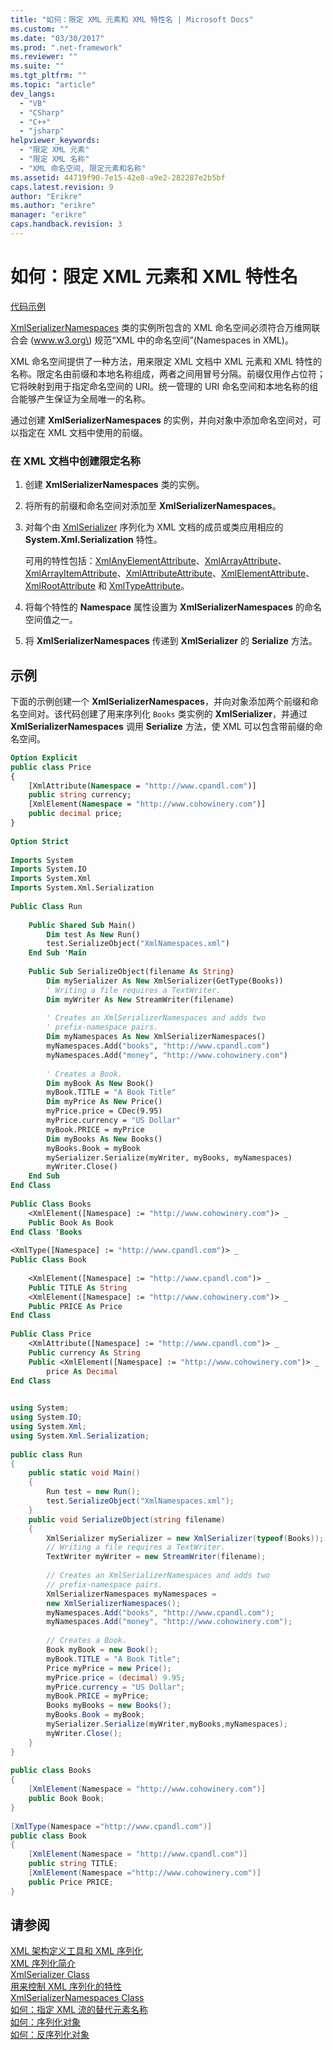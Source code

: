 ```yaml
---
title: "如何：限定 XML 元素和 XML 特性名 | Microsoft Docs"
ms.custom: ""
ms.date: "03/30/2017"
ms.prod: ".net-framework"
ms.reviewer: ""
ms.suite: ""
ms.tgt_pltfrm: ""
ms.topic: "article"
dev_langs: 
  - "VB"
  - "CSharp"
  - "C++"
  - "jsharp"
helpviewer_keywords: 
  - "限定 XML 元素"
  - "限定 XML 名称"
  - "XML 命名空间, 限定元素和名称"
ms.assetid: 44719f90-7e15-42e8-a9e2-282287e2b5bf
caps.latest.revision: 9
author: "Erikre"
ms.author: "erikre"
manager: "erikre"
caps.handback.revision: 3
---
```

# 如何：限定 XML 元素和 XML 特性名
[代码示例](#cpconworkingwithxmlnamespacesanchor1)  
  
 [XmlSerializerNamespaces](frlrfSystemXmlSerializationXmlSerializerNamespacesClassTopic) 类的实例所包含的 XML 命名空间必须符合万维网联合会 \(www.w3.org\) 规范“XML 中的命名空间”\(Namespaces in XML\)。  
  
 XML 命名空间提供了一种方法，用来限定 XML 文档中 XML 元素和 XML 特性的名称。限定名由前缀和本地名称组成，两者之间用冒号分隔。前缀仅用作占位符；它将映射到用于指定命名空间的 URI。统一管理的 URI 命名空间和本地名称的组合能够产生保证为全局唯一的名称。  
  
 通过创建 **XmlSerializerNamespaces** 的实例，并向对象中添加命名空间对，可以指定在 XML 文档中使用的前缀。  
  
### 在 XML 文档中创建限定名称  
  
1.  创建 **XmlSerializerNamespaces** 类的实例。  
  
2.  将所有的前缀和命名空间对添加至 **XmlSerializerNamespaces**。  
  
3.  对每个由 [XmlSerializer](https://msdn.microsoft.com/en-us/library/system.xml.serialization.xmlserializer.aspx) 序列化为 XML 文档的成员或类应用相应的 **System.Xml.Serialization** 特性。  
  
     可用的特性包括：[XmlAnyElementAttribute](frlrfSystemXmlSerializationXmlAnyElementAttributeClassTopic)、[XmlArrayAttribute](frlrfSystemXmlSerializationXmlArrayAttributeClassTopic)、[XmlArrayItemAttribute](frlrfSystemXmlSerializationXmlArrayItemAttributeClassTopic)、[XmlAttributeAttribute](frlrfSystemXmlSerializationXmlAttributeAttributeClassTopic)、[XmlElementAttribute](frlrfSystemXmlSerializationXmlElementAttributeClassTopic)、[XmlRootAttribute](frlrfSystemXmlSerializationXmlRootAttributeClassTopic) 和 [XmlTypeAttribute](frlrfSystemXmlSerializationXmlTypeAttributeClassTopic)。  
  
4.  将每个特性的 **Namespace** 属性设置为 **XmlSerializerNamespaces** 的命名空间值之一。  
  
5.  将 **XmlSerializerNamespaces** 传递到 **XmlSerializer** 的 **Serialize** 方法。  
  
## 示例  
 下面的示例创建一个 **XmlSerializerNamespaces**，并向对象添加两个前缀和命名空间对。该代码创建了用来序列化 `Books` 类实例的 **XmlSerializer**，并通过 **XmlSerializerNamespaces** 调用 **Serialize** 方法，使 XML 可以包含带前缀的命名空间。  
  
```vb  
Option Explicit   
public class Price  
{  
    [XmlAttribute(Namespace = "http://www.cpandl.com")]  
    public string currency;  
    [XmlElement(Namespace = "http://www.cohowinery.com")]  
    public decimal price;  
}  
  
Option Strict  
  
Imports System  
Imports System.IO  
Imports System.Xml  
Imports System.Xml.Serialization  
  
Public Class Run  
  
    Public Shared Sub Main()  
        Dim test As New Run()  
        test.SerializeObject("XmlNamespaces.xml")  
    End Sub 'Main  
  
    Public Sub SerializeObject(filename As String)  
        Dim mySerializer As New XmlSerializer(GetType(Books))  
        ' Writing a file requires a TextWriter.  
        Dim myWriter As New StreamWriter(filename)  
  
        ' Creates an XmlSerializerNamespaces and adds two  
        ' prefix-namespace pairs.   
        Dim myNamespaces As New XmlSerializerNamespaces()  
        myNamespaces.Add("books", "http://www.cpandl.com")  
        myNamespaces.Add("money", "http://www.cohowinery.com")  
  
        ' Creates a Book.  
        Dim myBook As New Book()  
        myBook.TITLE = "A Book Title"  
        Dim myPrice As New Price()  
        myPrice.price = CDec(9.95)  
        myPrice.currency = "US Dollar"  
        myBook.PRICE = myPrice  
        Dim myBooks As New Books()  
        myBooks.Book = myBook  
        mySerializer.Serialize(myWriter, myBooks, myNamespaces)  
        myWriter.Close()  
    End Sub  
End Class  
  
Public Class Books  
    <XmlElement([Namespace] := "http://www.cohowinery.com")> _  
    Public Book As Book  
End Class 'Books  
  
<XmlType([Namespace] := "http://www.cpandl.com")> _  
Public Class Book  
  
    <XmlElement([Namespace] := "http://www.cpandl.com")> _  
    Public TITLE As String  
    <XmlElement([Namespace] := "http://www.cohowinery.com")> _  
    Public PRICE As Price  
End Class  
  
Public Class Price  
    <XmlAttribute([Namespace] := "http://www.cpandl.com")> _  
    Public currency As String  
    Public <XmlElement([Namespace] := "http://www.cohowinery.com")> _  
        price As Decimal  
End Class  
  
```  
  
```csharp  
using System;  
using System.IO;  
using System.Xml;  
using System.Xml.Serialization;  
  
public class Run  
{  
    public static void Main()  
    {  
        Run test = new Run();  
        test.SerializeObject("XmlNamespaces.xml");  
    }  
    public void SerializeObject(string filename)  
    {  
        XmlSerializer mySerializer = new XmlSerializer(typeof(Books));  
        // Writing a file requires a TextWriter.  
        TextWriter myWriter = new StreamWriter(filename);  
  
        // Creates an XmlSerializerNamespaces and adds two  
        // prefix-namespace pairs.  
        XmlSerializerNamespaces myNamespaces =   
        new XmlSerializerNamespaces();  
        myNamespaces.Add("books", "http://www.cpandl.com");  
        myNamespaces.Add("money", "http://www.cohowinery.com");  
  
        // Creates a Book.  
        Book myBook = new Book();  
        myBook.TITLE = "A Book Title";  
        Price myPrice = new Price();  
        myPrice.price = (decimal) 9.95;  
        myPrice.currency = "US Dollar";  
        myBook.PRICE = myPrice;  
        Books myBooks = new Books();  
        myBooks.Book = myBook;  
        mySerializer.Serialize(myWriter,myBooks,myNamespaces);  
        myWriter.Close();  
    }  
}  
  
public class Books  
{  
    [XmlElement(Namespace = "http://www.cohowinery.com")]  
    public Book Book;  
}  
  
[XmlType(Namespace ="http://www.cpandl.com")]  
public class Book  
{  
    [XmlElement(Namespace = "http://www.cpandl.com")]  
    public string TITLE;  
    [XmlElement(Namespace ="http://www.cohowinery.com")]  
    public Price PRICE;  
}  
```  
  
## 请参阅  
 [XML 架构定义工具和 XML 序列化](../../../docs/framework/serialization/the-xml-schema-definition-tool-and-xml-serialization.md)   
 [XML 序列化简介](../../../docs/framework/serialization/introducing-xml-serialization.md)   
 [XmlSerializer Class](https://msdn.microsoft.com/en-us/library/system.xml.serialization.xmlserializer.aspx)   
 [用来控制 XML 序列化的特性](../../../docs/framework/serialization/attributes-that-control-xml-serialization.md)   
 [XmlSerializerNamespaces Class](frlrfSystemXmlSerializationXmlSerializerNamespacesClassTopic)   
 [如何：指定 XML 流的替代元素名称](../../../docs/framework/serialization/how-to-specify-an-alternate-element-name-for-an-xml-stream.md)   
 [如何：序列化对象](../../../docs/framework/serialization/how-to-serialize-an-object.md)   
 [如何：反序列化对象](../../../docs/framework/serialization/how-to-deserialize-an-object.md)